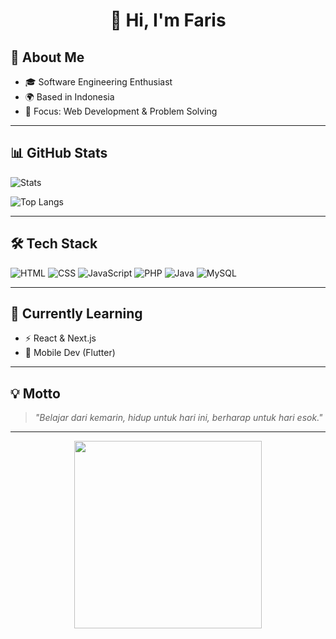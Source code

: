 <h1 align="center">
👋 Hi, I'm Faris  
</h1>

## 🚀 About Me  
- 🎓 Software Engineering Enthusiast  
- 🌍 Based in Indonesia  
- 🎯 Focus: Web Development & Problem Solving

---

## 📊 GitHub Stats
![Stats](https://github-readme-stats.vercel.app/api?username=muhamadfarissss&show_icons=true&theme=radical&hide_border=true)  

![Top Langs](https://github-readme-stats.vercel.app/api/top-langs/?username=muhamadfarissss&layout=compact&theme=radical&hide_border=true)

---

## 🛠️ Tech Stack
![HTML](https://img.shields.io/badge/-HTML5-E34F26?logo=html5&logoColor=white&style=for-the-badge)
![CSS](https://img.shields.io/badge/-CSS3-1572B6?logo=css3&logoColor=white&style=for-the-badge)
![JavaScript](https://img.shields.io/badge/-JavaScript-F7DF1E?logo=javascript&logoColor=black&style=for-the-badge)
![PHP](https://img.shields.io/badge/-PHP-777BB4?logo=php&logoColor=white&style=for-the-badge)
![Java](https://img.shields.io/badge/-Java-007396?logo=java&logoColor=white&style=for-the-badge)
![MySQL](https://img.shields.io/badge/-MySQL-4479A1?logo=mysql&logoColor=white&style=for-the-badge)

---

## 🌱 Currently Learning
- ⚡ React & Next.js  
- 📱 Mobile Dev (Flutter)    

---

## 💡 Motto
> *"Belajar dari kemarin, hidup untuk hari ini, berharap untuk hari esok."*  

---

<p align="center">
  <img src="https://media.giphy.com/media/Lny6Rw04nsOOc/giphy.gif" width="300">
</p>
